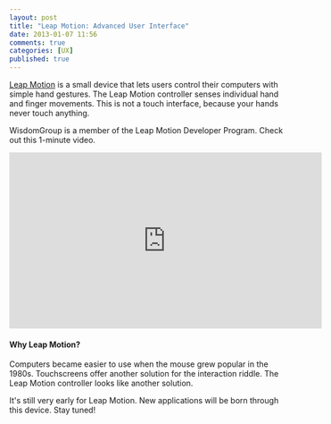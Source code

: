 ```yaml
---
layout: post
title: "Leap Motion: Advanced User Interface"
date: 2013-01-07 11:56
comments: true
categories: [UX]
published: true
---
```

[Leap Motion](https://leapmotion.com/) is a small device that lets users control their computers with simple hand gestures. The Leap Motion controller senses individual hand and finger movements. This is not a touch interface, because your hands never touch anything.

WisdomGroup is a member of the Leap Motion Developer Program. Check out this 1-minute video.

<center><iframe width="560" height="315" src="http://www.youtube.com/embed/_d6KuiuteIA?rel=0" frameborder="0" allowfullscreen></iframe></center>

<!--more-->
#### Why Leap Motion?
Computers became easier to use when the mouse grew popular in the 1980s. Touchscreens offer another solution for the interaction riddle. The Leap Motion controller looks like another solution. 

It's still very early for Leap Motion. New applications will be born through this device. Stay tuned!

